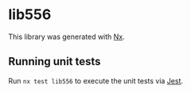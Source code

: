 # lib556

This library was generated with [Nx](https://nx.dev).

## Running unit tests

Run `nx test lib556` to execute the unit tests via [Jest](https://jestjs.io).
